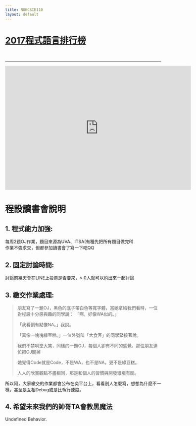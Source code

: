 ```yaml
---
title: NUKCSIE110
layout: default
---
```

# **[2017程式語言排行榜](https://nukcsie110.github.io/ProgrammingStudio/LanguageIndex2017)**
<br>
<hr>
<iframe src="https://calendar.google.com/calendar/embed?src=ihc5e6a87kh8f1ldit8hi8thng%40group.calendar.google.com&ctz=Asia%2FTaipei" style="border: 0" width="600" height="400" frameborder="0" scrolling="no"></iframe>

# 程設讀書會說明

## 1.	程式能力加強:
每周2題OJ作業，題目來源為UVA、ITSA(有種先把所有題目做完R)  
作業不強求交，但都參加讀書會了寫一下吧QQ

## 2.	固定討論時間:
討論前幾天會在LINE上投票是否要來，> 0人就可以約出來一起討論

## 3.	繳交作業處理:

>朋友寫了一題OJ，黑色的底子帶白色等寬字體，當她拿給我們看時，一位對程設十分感與趣的同學說：
> 「啊，好像WA似的。」
>  
> 「我看倒有點像NA。」我說。
>
> 「真像一塊塊綠豆糕。」一位外號叫「大食客」的同學緊接著說。
>
>  我們不禁哄堂大笑，同樣的一題OJ，每個人卻有不同的感覺。那位朋友連忙把OJ關掉
>    
>  她覺得Code就是Code，不是WA，也不是NA，更不是綠豆糕。
>
>人人的欣賞觀點不盡相同，那是和個人的習慣與開發環境有關。

  
所以阿，大家繳交的作業都會公布在奕平台上，看看別人怎麼寫，想想為什麼不一樣，甚至是互相Debug或是比執行速度。
## 4. 希望未來我們的帥哥TA會教黑魔法
Undefined Behavior.
